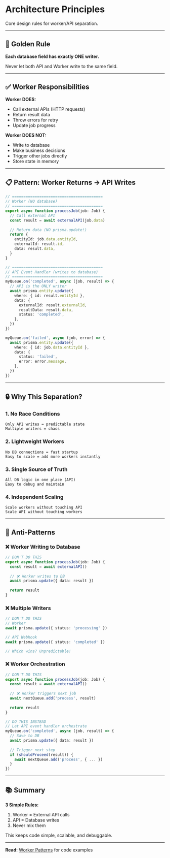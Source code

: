 # Architecture Principles

Core design rules for worker/API separation.

---

## 🎯 Golden Rule

**Each database field has exactly ONE writer.**

Never let both API and Worker write to the same field.

---

## ✅ Worker Responsibilities

**Worker DOES:**
- Call external APIs (HTTP requests)
- Return result data
- Throw errors for retry
- Update job progress

**Worker DOES NOT:**
- Write to database
- Make business decisions
- Trigger other jobs directly
- Store state in memory

---

## 📋 Pattern: Worker Returns → API Writes

```typescript
// ========================================
// Worker (NO database)
// ========================================
export async function processJob(job: Job) {
  // Call external API
  const result = await externalAPI(job.data)
  
  // Return data (NO prisma.update!)
  return {
    entityId: job.data.entityId,
    externalId: result.id,
    data: result.data,
  }
}

// ========================================
// API Event Handler (writes to database)
// ========================================
myQueue.on('completed', async (job, result) => {
  // API is the ONLY writer
  await prisma.entity.update({
    where: { id: result.entityId },
    data: {
      externalId: result.externalId,
      resultData: result.data,
      status: 'completed',
    },
  })
})

myQueue.on('failed', async (job, error) => {
  await prisma.entity.update({
    where: { id: job.data.entityId },
    data: {
      status: 'failed',
      error: error.message,
    },
  })
})
```

---

## 🔒 Why This Separation?

### 1. **No Race Conditions**
```
Only API writes = predictable state
Multiple writers = chaos
```

### 2. **Lightweight Workers**
```
No DB connections = fast startup
Easy to scale = add more workers instantly
```

### 3. **Single Source of Truth**
```
All DB logic in one place (API)
Easy to debug and maintain
```

### 4. **Independent Scaling**
```
Scale workers without touching API
Scale API without touching workers
```

---

## 🚫 Anti-Patterns

### ❌ Worker Writing to Database

```typescript
// DON'T DO THIS
export async function processJob(job: Job) {
  const result = await externalAPI()
  
  // ❌ Worker writes to DB
  await prisma.update({ data: result })
  
  return result
}
```

### ❌ Multiple Writers

```typescript
// DON'T DO THIS
// Worker
await prisma.update({ status: 'processing' })

// API Webhook  
await prisma.update({ status: 'completed' })

// Which wins? Unpredictable!
```

### ❌ Worker Orchestration

```typescript
// DON'T DO THIS
export async function processJob(job: Job) {
  const result = await externalAPI()
  
  // ❌ Worker triggers next job
  await nextQueue.add('process', result)
  
  return result
}

// DO THIS INSTEAD
// Let API event handler orchestrate
myQueue.on('completed', async (job, result) => {
  // Save to DB
  await prisma.update({ data: result })
  
  // Trigger next step
  if (shouldProceed(result)) {
    await nextQueue.add('process', { ... })
  }
})
```

---

## 📚 Summary

**3 Simple Rules:**
1. Worker = External API calls
2. API = Database writes
3. Never mix them

This keeps code simple, scalable, and debuggable.

---

**Read:** [Worker Patterns](./WORKER_PATTERNS.md) for code examples
